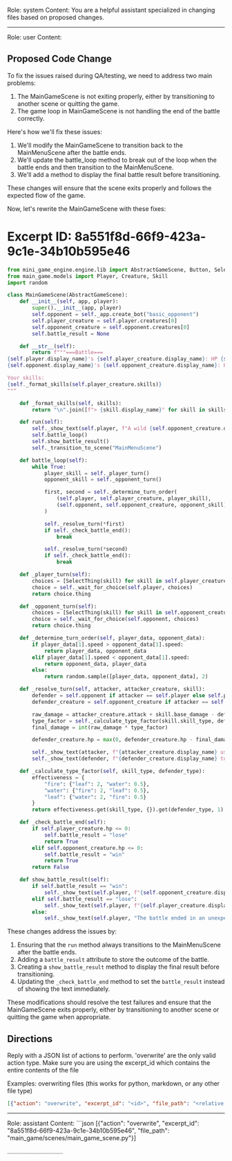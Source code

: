 Role: system
Content: You are a helpful assistant specialized in changing files based on proposed changes.
__________________
Role: user
Content: 
## Proposed Code Change
To fix the issues raised during QA/testing, we need to address two main problems:

1. The MainGameScene is not exiting properly, either by transitioning to another scene or quitting the game.
2. The game loop in MainGameScene is not handling the end of the battle correctly.

Here's how we'll fix these issues:

1. We'll modify the MainGameScene to transition back to the MainMenuScene after the battle ends.
2. We'll update the battle_loop method to break out of the loop when the battle ends and then transition to the MainMenuScene.
3. We'll add a method to display the final battle result before transitioning.

These changes will ensure that the scene exits properly and follows the expected flow of the game.

Now, let's rewrite the MainGameScene with these fixes:

# Excerpt ID: 8a551f8d-66f9-423a-9c1e-34b10b595e46
```python main_game/scenes/main_game_scene.py
from mini_game_engine.engine.lib import AbstractGameScene, Button, SelectThing
from main_game.models import Player, Creature, Skill
import random

class MainGameScene(AbstractGameScene):
    def __init__(self, app, player):
        super().__init__(app, player)
        self.opponent = self._app.create_bot("basic_opponent")
        self.player_creature = self.player.creatures[0]
        self.opponent_creature = self.opponent.creatures[0]
        self.battle_result = None

    def __str__(self):
        return f"""===Battle===
{self.player.display_name}'s {self.player_creature.display_name}: HP {self.player_creature.hp}/{self.player_creature.max_hp}
{self.opponent.display_name}'s {self.opponent_creature.display_name}: HP {self.opponent_creature.hp}/{self.opponent_creature.max_hp}

Your skills:
{self._format_skills(self.player_creature.skills)}
"""

    def _format_skills(self, skills):
        return "\n".join([f"> {skill.display_name}" for skill in skills])

    def run(self):
        self._show_text(self.player, f"A wild {self.opponent_creature.display_name} appeared!")
        self.battle_loop()
        self.show_battle_result()
        self._transition_to_scene("MainMenuScene")

    def battle_loop(self):
        while True:
            player_skill = self._player_turn()
            opponent_skill = self._opponent_turn()

            first, second = self._determine_turn_order(
                (self.player, self.player_creature, player_skill),
                (self.opponent, self.opponent_creature, opponent_skill)
            )

            self._resolve_turn(*first)
            if self._check_battle_end():
                break

            self._resolve_turn(*second)
            if self._check_battle_end():
                break

    def _player_turn(self):
        choices = [SelectThing(skill) for skill in self.player_creature.skills]
        choice = self._wait_for_choice(self.player, choices)
        return choice.thing

    def _opponent_turn(self):
        choices = [SelectThing(skill) for skill in self.opponent_creature.skills]
        choice = self._wait_for_choice(self.opponent, choices)
        return choice.thing

    def _determine_turn_order(self, player_data, opponent_data):
        if player_data[1].speed > opponent_data[1].speed:
            return player_data, opponent_data
        elif player_data[1].speed < opponent_data[1].speed:
            return opponent_data, player_data
        else:
            return random.sample([player_data, opponent_data], 2)

    def _resolve_turn(self, attacker, attacker_creature, skill):
        defender = self.opponent if attacker == self.player else self.player
        defender_creature = self.opponent_creature if attacker == self.player else self.player_creature

        raw_damage = attacker_creature.attack + skill.base_damage - defender_creature.defense
        type_factor = self._calculate_type_factor(skill.skill_type, defender_creature.creature_type)
        final_damage = int(raw_damage * type_factor)

        defender_creature.hp = max(0, defender_creature.hp - final_damage)

        self._show_text(attacker, f"{attacker_creature.display_name} used {skill.display_name}!")
        self._show_text(defender, f"{defender_creature.display_name} took {final_damage} damage!")

    def _calculate_type_factor(self, skill_type, defender_type):
        effectiveness = {
            "fire": {"leaf": 2, "water": 0.5},
            "water": {"fire": 2, "leaf": 0.5},
            "leaf": {"water": 2, "fire": 0.5}
        }
        return effectiveness.get(skill_type, {}).get(defender_type, 1)

    def _check_battle_end(self):
        if self.player_creature.hp <= 0:
            self.battle_result = "lose"
            return True
        elif self.opponent_creature.hp <= 0:
            self.battle_result = "win"
            return True
        return False

    def show_battle_result(self):
        if self.battle_result == "win":
            self._show_text(self.player, f"{self.opponent_creature.display_name} fainted! You won the battle!")
        elif self.battle_result == "lose":
            self._show_text(self.player, f"{self.player_creature.display_name} fainted! You lost the battle.")
        else:
            self._show_text(self.player, "The battle ended in an unexpected way.")
```

These changes address the issues by:

1. Ensuring that the `run` method always transitions to the MainMenuScene after the battle ends.
2. Adding a `battle_result` attribute to store the outcome of the battle.
3. Creating a `show_battle_result` method to display the final result before transitioning.
4. Updating the `_check_battle_end` method to set the `battle_result` instead of showing the text immediately.

These modifications should resolve the test failures and ensure that the MainGameScene exits properly, either by transitioning to another scene or quitting the game when appropriate.

## Directions
Reply with a JSON list of actions to perform. 'overwrite' are the only valid action type. 
Make sure you are using the excerpt_id which contains the entire contents of the file

Examples:
overwriting files (this works for python, markdown, or any other file type)
```json output_example1
[{"action": "overwrite", "excerpt_id": "<id>", "file_path": "<relative file path>"}]
```

__________________
Role: assistant
Content: ```json
[{"action": "overwrite", "excerpt_id": "8a551f8d-66f9-423a-9c1e-34b10b595e46", "file_path": "main_game/scenes/main_game_scene.py"}]
```
__________________
